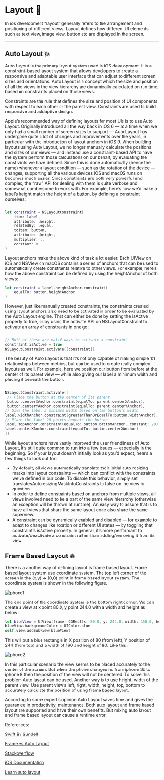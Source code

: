 # Layout :rocket:

In ios development “layout” generally refers to the arrangement and positioning of different views. Layout defines how different UI elements such as text view, image view, button etc are displayed in the screen. 

---

## Auto Layout :boom:

Auto Layout is the primary layout system used in iOS development. It is a constraint-based layout system that allows developers to create a responsive and adaptable user interface that can adjust to different screen sizes and orientations. Auto Layout is a concept which the size and position of all the views in the view hierarchy are dynamically calculated on run time, based on constraints placed on those views.

Constraints are the rule that defines the size and position of UI components with respect to each other or the parent view. Constraints are used to build responsive and addaptive design. 

Apple’s recommended way of defining layouts for most UIs is to use Auto Layout. Originally introduced all the way back in iOS 6 — at a time when we only had a small number of screen sizes to support — Auto Layout has undergone quite a lot of changes and improvements over the years, in particular with the introduction of layout anchors in iOS 9. When building layouts using Auto Layout, we no longer manually calculate the positions and sizes of our views — and instead use a constraint-based API to have the system perform those calculations on our behalf, by evaluating the constraints we have defined. Since this is done automatically (hence the name) whenever a layout condition — such as the rotation of the device — changes, supporting all the various devices iOS and macOS runs on becomes much easier.
Since constraints are both very powerful and complex, the “raw” API for dealing with them is quite verbose and somewhat cumbersome to work with. For example, here’s how we’d make a label’s height match the height of a button, by defining a constraint ourselves:

```swift

let constraint = NSLayoutConstraint(
    item: label,
    attribute: .height,
    relatedBy: .equal,
    toItem: button,
    attribute: .height,
    multiplier: 1,
    constant: 0
)


```

Layout anchors make the above kind of task a lot easier. Each UIView on iOS and NSView on macOS contains a series of anchors that can be used to automatically create constraints relative to other views. For example, here’s how the above constraint can be defined by using the heightAnchor of both views:

```swift
let constraint = label.heightAnchor.constraint(
    equalTo: button.heightAnchor
)

```

However, just like manually created constraints, the constraints created using layout anchors also need to be activated in order to be evaluated by the Auto Layout engine. That can either be done by setting the isActive property to true, or by using the activate API on NSLayoutConstraint to activate an array of constraints in one go:

```swift 

// Both of these are valid ways to activate a constraint
constraint.isActive = true
NSLayoutConstraint.activate([constraint])

```

The beauty of Auto Layout is that it’s not only capable of making simple 1:1 relationships between metrics, but can be used to create really complex layouts as well. For example, here we position our button from before at the center of its parent view — while also giving our label a minimum width and placing it beneath the button:

```swift

NSLayoutConstraint.activate([
 // Place the button at the center of its parent
 button.centerXAnchor.constraint(equalTo: parent.centerXAnchor),
 button.centerYAnchor.constraint(equalTo: parent.centerYAnchor),
// Give the label a minimum width based on the button’s width
label.widthAnchor.constraint(greaterThanOrEqualTo:button.widthAnchor),
// Place the label 20 points beneath the button
label.topAnchor.constraint(equalTo: button.bottomAnchor, constant: 20),
label.centerXAnchor.constraint(equalTo: button.centerXAnchor)
])


```
While layout anchors have vastly improved the user friendliness of Auto Layout, it’s still quite common to run into a few issues — especially in the beginning. So if your layout doesn’t initially look as you’d expect, here’s a few things to look out for:
<ul>
	<li> By default, all views automatically translate their initial auto resizing masks into layout constraints — which can conflict with the constraints we’ve defined in our code. To disable this behavior, simply set translatesAutoresizingMaskIntoConstraints to false on the view in question.  </li>
	<li> In order to define constraints based on anchors from multiple views, all views involved need to be a part of the same view hierarchy (otherwise an exception will be thrown at runtime). An easy way to assure that is to have all views that share the same layout code also share the same superview.  </li>
    <li> A constraint can be dynamically enabled and disabled — for example to adapt to changes like rotation or different UI states — by toggling that constraint’s isActive property. In general, it’s more performant to activate/deactivate a constraint rather than adding/removing it from its view. </li>

</ul>



## Frame Based Layout :fire:

There is a another way of defining layout is frame based layout. Frame based layout system use coordinate system. The top left corner of the screen is the (x,y) → (0,0) point in frame based layout system. The coordinate system is shown in the following figure.

![phone1](https://github.com/shameem17/iOS-Tutorial/assets/53037559/fea3a8a1-479e-48ad-825b-f3497a755c91)


The end point of the coordinate system is the bottom right corner. We can create a view at x point 80.0, y point 244.0 with a width and height as below: 


```swift
let blueView = UIView(frame: CGRect(x: 80.0, y: 244.0, width: 160.0, height: 80.0))
blueView.backgroundColor = UIColor.blue
self.view.addSubview(blueView)

```

This will put a blue rectangle in X position of 80 (from left), Y position of 244 (from top) and a width of 160 and height of 80. Like this :

![phone2](https://github.com/shameem17/iOS-Tutorial/assets/53037559/03c10638-8d32-4490-92b4-728881f56bd9)

In this particular scenario the view seems to be placed accurately to the center of the screen. But when the phone changes ie. from iphone SE to iphone 8 then the position of the view will not be centered. To solve this problem Auto layout can be used. Another way is to use height, width of the parent view. Use parent view’s left, right, width, height, top, bottom to accurately calculate the position of using frame based layout. 

According to some expert’s opinion Auto Layout saves time and gives the guarantee in productivity, maintenance. Both auto layout and frame based layout are supported and have their own benefits. But mixing auto layout and frame based layout can cause a runtime error. 

References:

[Swift By Sundell](https://www.swiftbysundell.com/basics/layout-anchors/)

[Frame vs Auto Layout](https://fluffy.es/frame-vs-autolayout/)

[Stackoverflow](https://stackoverflow.com/questions/33850196/auto-layout-vs-frame-sizes)

[iOS Documentation](https://developer.apple.com/library/archive/documentation/UserExperience/Conceptual/AutolayoutPG/index.html)

[Learn auto layout](https://www.kodeco.com/811496-auto-layout-tutorial-in-ios-getting-started?page=1#toc-anchor-001)





